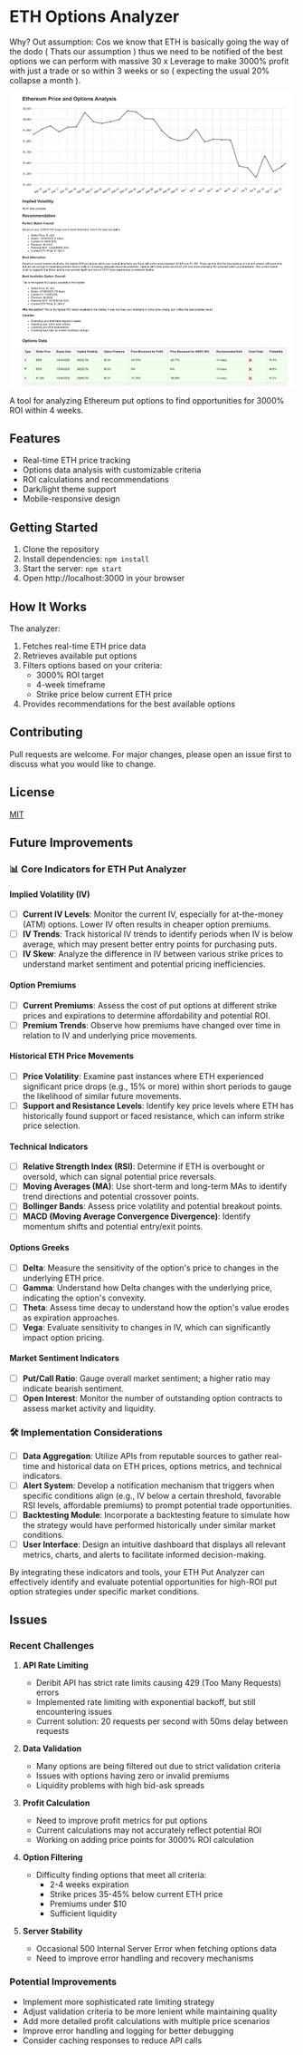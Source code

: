 # ETH Options Analyzer

Why? Out assumption: Cos we know that ETH is basically going the way of the dodo ( Thats our assumption ) 
thus we need to be notified of the best options we can perform with massive 30 x Leverage to make 3000% profit with just a trade or so within 3 weeks or so ( expecting the usual 20% collapse a month ). 


![ETH Options Analyzer](assets/eth.png)

A tool for analyzing Ethereum put options to find opportunities for 3000% ROI within 4 weeks.

## Features

- Real-time ETH price tracking
- Options data analysis with customizable criteria
- ROI calculations and recommendations
- Dark/light theme support
- Mobile-responsive design

## Getting Started

1. Clone the repository
2. Install dependencies: `npm install`
3. Start the server: `npm start`
4. Open http://localhost:3000 in your browser

## How It Works

The analyzer:
1. Fetches real-time ETH price data
2. Retrieves available put options
3. Filters options based on your criteria:
   - 3000% ROI target
   - 4-week timeframe
   - Strike price below current ETH price
4. Provides recommendations for the best available options

## Contributing

Pull requests are welcome. For major changes, please open an issue first to discuss what you would like to change.

## License

[MIT](https://choosealicense.com/licenses/mit/)

## Future Improvements

### 📊 Core Indicators for ETH Put Analyzer

#### Implied Volatility (IV)
- [ ] **Current IV Levels**: Monitor the current IV, especially for at-the-money (ATM) options. Lower IV often results in cheaper option premiums.
- [ ] **IV Trends**: Track historical IV trends to identify periods when IV is below average, which may present better entry points for purchasing puts.
- [ ] **IV Skew**: Analyze the difference in IV between various strike prices to understand market sentiment and potential pricing inefficiencies.

#### Option Premiums
- [ ] **Current Premiums**: Assess the cost of put options at different strike prices and expirations to determine affordability and potential ROI.
- [ ] **Premium Trends**: Observe how premiums have changed over time in relation to IV and underlying price movements.

#### Historical ETH Price Movements
- [ ] **Price Volatility**: Examine past instances where ETH experienced significant price drops (e.g., 15% or more) within short periods to gauge the likelihood of similar future movements.
- [ ] **Support and Resistance Levels**: Identify key price levels where ETH has historically found support or faced resistance, which can inform strike price selection.

#### Technical Indicators
- [ ] **Relative Strength Index (RSI)**: Determine if ETH is overbought or oversold, which can signal potential price reversals.
- [ ] **Moving Averages (MA)**: Use short-term and long-term MAs to identify trend directions and potential crossover points.
- [ ] **Bollinger Bands**: Assess price volatility and potential breakout points.
- [ ] **MACD (Moving Average Convergence Divergence)**: Identify momentum shifts and potential entry/exit points.

#### Options Greeks
- [ ] **Delta**: Measure the sensitivity of the option's price to changes in the underlying ETH price.
- [ ] **Gamma**: Understand how Delta changes with the underlying price, indicating the option's convexity.
- [ ] **Theta**: Assess time decay to understand how the option's value erodes as expiration approaches.
- [ ] **Vega**: Evaluate sensitivity to changes in IV, which can significantly impact option pricing.

#### Market Sentiment Indicators
- [ ] **Put/Call Ratio**: Gauge overall market sentiment; a higher ratio may indicate bearish sentiment.
- [ ] **Open Interest**: Monitor the number of outstanding option contracts to assess market activity and liquidity.

### 🛠️ Implementation Considerations
- [ ] **Data Aggregation**: Utilize APIs from reputable sources to gather real-time and historical data on ETH prices, options metrics, and technical indicators.
- [ ] **Alert System**: Develop a notification mechanism that triggers when specific conditions align (e.g., IV below a certain threshold, favorable RSI levels, affordable premiums) to prompt potential trade opportunities.
- [ ] **Backtesting Module**: Incorporate a backtesting feature to simulate how the strategy would have performed historically under similar market conditions.
- [ ] **User Interface**: Design an intuitive dashboard that displays all relevant metrics, charts, and alerts to facilitate informed decision-making.

By integrating these indicators and tools, your ETH Put Analyzer can effectively identify and evaluate potential opportunities for high-ROI put option strategies under specific market conditions.

## Issues

### Recent Challenges

1. **API Rate Limiting**
   - Deribit API has strict rate limits causing 429 (Too Many Requests) errors
   - Implemented rate limiting with exponential backoff, but still encountering issues
   - Current solution: 20 requests per second with 50ms delay between requests

2. **Data Validation**
   - Many options are being filtered out due to strict validation criteria
   - Issues with options having zero or invalid premiums
   - Liquidity problems with high bid-ask spreads

3. **Profit Calculation**
   - Need to improve profit metrics for put options
   - Current calculations may not accurately reflect potential ROI
   - Working on adding price points for 3000% ROI calculation

4. **Option Filtering**
   - Difficulty finding options that meet all criteria:
     - 2-4 weeks expiration
     - Strike prices 35-45% below current ETH price
     - Premiums under $10
     - Sufficient liquidity

5. **Server Stability**
   - Occasional 500 Internal Server Error when fetching options data
   - Need to improve error handling and recovery mechanisms

### Potential Improvements

- Implement more sophisticated rate limiting strategy
- Adjust validation criteria to be more lenient while maintaining quality
- Add more detailed profit calculations with multiple price scenarios
- Improve error handling and logging for better debugging
- Consider caching responses to reduce API calls 
